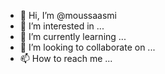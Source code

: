- 👋 Hi, I’m @moussaasmi
- 👀 I’m interested in ...
- 🌱 I’m currently learning ...
- 💞️ I’m looking to collaborate on ...
- 📫 How to reach me ...

<!---
moussaasmi/moussaasmi is a ✨ special ✨ repository because its `README.md` (this file) appears on your GitHub profile.
You can click the Preview link to take a look at your changes.
--->
